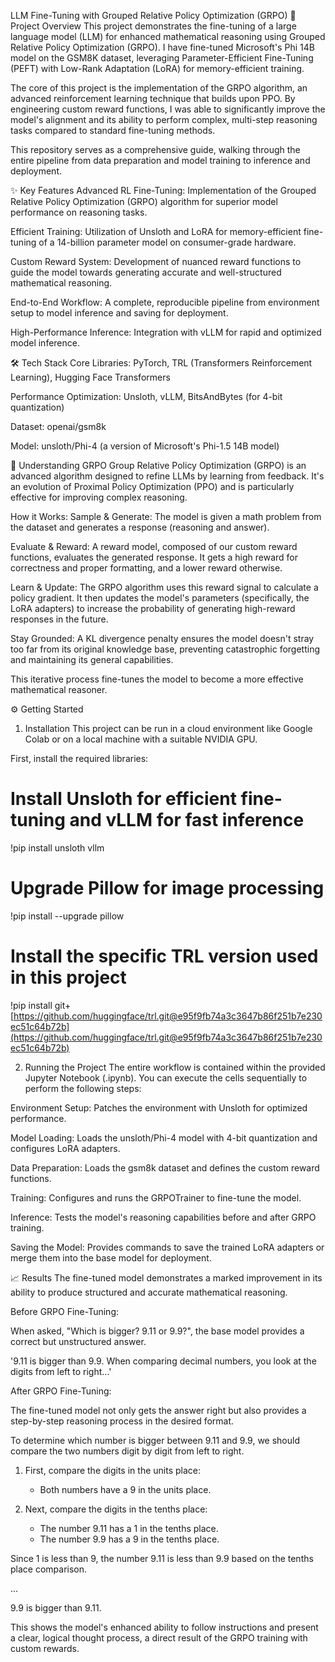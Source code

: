 LLM Fine-Tuning with Grouped Relative Policy Optimization (GRPO)
🚀 Project Overview
This project demonstrates the fine-tuning of a large language model (LLM) for enhanced mathematical reasoning using Grouped Relative Policy Optimization (GRPO). I have fine-tuned Microsoft's Phi 14B model on the GSM8K dataset, leveraging Parameter-Efficient Fine-Tuning (PEFT) with Low-Rank Adaptation (LoRA) for memory-efficient training.

The core of this project is the implementation of the GRPO algorithm, an advanced reinforcement learning technique that builds upon PPO. By engineering custom reward functions, I was able to significantly improve the model's alignment and its ability to perform complex, multi-step reasoning tasks compared to standard fine-tuning methods.

This repository serves as a comprehensive guide, walking through the entire pipeline from data preparation and model training to inference and deployment.

✨ Key Features
Advanced RL Fine-Tuning: Implementation of the Grouped Relative Policy Optimization (GRPO) algorithm for superior model performance on reasoning tasks.

Efficient Training: Utilization of Unsloth and LoRA for memory-efficient fine-tuning of a 14-billion parameter model on consumer-grade hardware.

Custom Reward System: Development of nuanced reward functions to guide the model towards generating accurate and well-structured mathematical reasoning.

End-to-End Workflow: A complete, reproducible pipeline from environment setup to model inference and saving for deployment.

High-Performance Inference: Integration with vLLM for rapid and optimized model inference.

🛠️ Tech Stack
Core Libraries: PyTorch, TRL (Transformers Reinforcement Learning), Hugging Face Transformers

Performance Optimization: Unsloth, vLLM, BitsAndBytes (for 4-bit quantization)

Dataset: openai/gsm8k

Model: unsloth/Phi-4 (a version of Microsoft's Phi-1.5 14B model)

🧠 Understanding GRPO
Group Relative Policy Optimization (GRPO) is an advanced algorithm designed to refine LLMs by learning from feedback. It's an evolution of Proximal Policy Optimization (PPO) and is particularly effective for improving complex reasoning.

How it Works:
Sample & Generate: The model is given a math problem from the dataset and generates a response (reasoning and answer).

Evaluate & Reward: A reward model, composed of our custom reward functions, evaluates the generated response. It gets a high reward for correctness and proper formatting, and a lower reward otherwise.

Learn & Update: The GRPO algorithm uses this reward signal to calculate a policy gradient. It then updates the model's parameters (specifically, the LoRA adapters) to increase the probability of generating high-reward responses in the future.

Stay Grounded: A KL divergence penalty ensures the model doesn't stray too far from its original knowledge base, preventing catastrophic forgetting and maintaining its general capabilities.

This iterative process fine-tunes the model to become a more effective mathematical reasoner.

⚙️ Getting Started
1. Installation
This project can be run in a cloud environment like Google Colab or on a local machine with a suitable NVIDIA GPU.

First, install the required libraries:

# Install Unsloth for efficient fine-tuning and vLLM for fast inference
!pip install unsloth vllm

# Upgrade Pillow for image processing
!pip install --upgrade pillow

# Install the specific TRL version used in this project
!pip install git+[https://github.com/huggingface/trl.git@e95f9fb74a3c3647b86f251b7e230ec51c64b72b](https://github.com/huggingface/trl.git@e95f9fb74a3c3647b86f251b7e230ec51c64b72b)

2. Running the Project
The entire workflow is contained within the provided Jupyter Notebook (.ipynb). You can execute the cells sequentially to perform the following steps:

Environment Setup: Patches the environment with Unsloth for optimized performance.

Model Loading: Loads the unsloth/Phi-4 model with 4-bit quantization and configures LoRA adapters.

Data Preparation: Loads the gsm8k dataset and defines the custom reward functions.

Training: Configures and runs the GRPOTrainer to fine-tune the model.

Inference: Tests the model's reasoning capabilities before and after GRPO training.

Saving the Model: Provides commands to save the trained LoRA adapters or merge them into the base model for deployment.

📈 Results
The fine-tuned model demonstrates a marked improvement in its ability to produce structured and accurate mathematical reasoning.

Before GRPO Fine-Tuning:

When asked, "Which is bigger? 9.11 or 9.9?", the base model provides a correct but unstructured answer.

'9.11 is bigger than 9.9. When comparing decimal numbers, you look at the digits from left to right...'

After GRPO Fine-Tuning:

The fine-tuned model not only gets the answer right but also provides a step-by-step reasoning process in the desired format.

<reasoning>
To determine which number is bigger between 9.11 and 9.9, we should compare the two numbers digit by digit from left to right.

1. First, compare the digits in the units place:
   - Both numbers have a 9 in the units place.

2. Next, compare the digits in the tenths place:
   - The number 9.11 has a 1 in the tenths place.
   - The number 9.9 has a 9 in the tenths place.

Since 1 is less than 9, the number 9.11 is less than 9.9 based on the tenths place comparison.

...
</reasoning>

<answer>
9.9 is bigger than 9.11.
</answer>

This shows the model's enhanced ability to follow instructions and present a clear, logical thought process, a direct result of the GRPO training with custom rewards.
